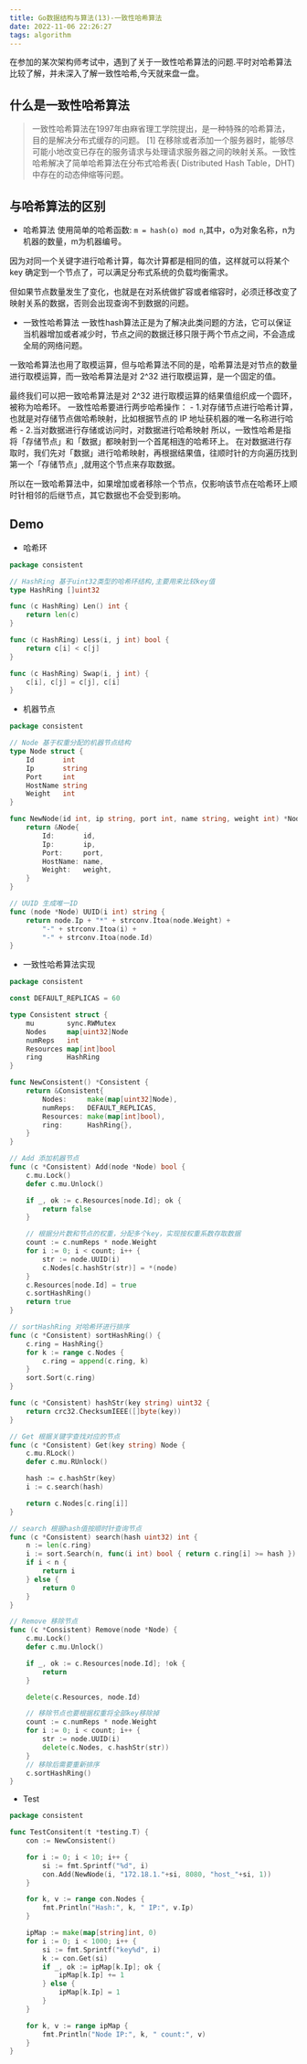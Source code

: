 ```yaml
---
title: Go数据结构与算法(13)-一致性哈希算法
date: 2022-11-06 22:26:27
tags: algorithm
---
```


在参加的某次架构师考试中，遇到了关于一致性哈希算法的问题.平时对哈希算法比较了解，并未深入了解一致性哈希,今天就来盘一盘。

## 什么是一致性哈希算法
>一致性哈希算法在1997年由麻省理工学院提出，是一种特殊的哈希算法，目的是解决分布式缓存的问题。 [1]  在移除或者添加一个服务器时，能够尽可能小地改变已存在的服务请求与处理请求服务器之间的映射关系。一致性哈希解决了简单哈希算法在分布式哈希表( Distributed Hash Table，DHT) 中存在的动态伸缩等问题。

## 与哈希算法的区别
- 哈希算法
使用简单的哈希函数: `m = hash(o) mod n`,其中，o为对象名称，n为机器的数量，m为机器编号。

因为对同一个关键字进行哈希计算，每次计算都是相同的值，这样就可以将某个 key 确定到一个节点了，可以满足分布式系统的负载均衡需求。

但如果节点数量发生了变化，也就是在对系统做扩容或者缩容时，必须迁移改变了映射关系的数据，否则会出现查询不到数据的问题。

- 一致性哈希算法
一致性hash算法正是为了解决此类问题的方法，它可以保证当机器增加或者减少时，节点之间的数据迁移只限于两个节点之间，不会造成全局的网络问题。

一致哈希算法也用了取模运算，但与哈希算法不同的是，哈希算法是对节点的数量进行取模运算，而一致哈希算法是对 2^32 进行取模运算，是一个固定的值。

最终我们可以把一致哈希算法是对 2^32 进行取模运算的结果值组织成一个圆环，被称为哈希环。
一致性哈希要进行两步哈希操作：
    - 1.对存储节点进行哈希计算，也就是对存储节点做哈希映射，比如根据节点的 IP 地址获机器的唯一名称进行哈希
    - 2.当对数据进行存储或访问时，对数据进行哈希映射
所以，一致性哈希是指将「存储节点」和「数据」都映射到一个首尾相连的哈希环上。
在对数据进行存取时，我们先对「数据」进行哈希映射，再根据结果值，往顺时针的方向遍历找到第一个「存储节点」,就用这个节点来存取数据。

所以在一致哈希算法中，如果增加或者移除一个节点，仅影响该节点在哈希环上顺时针相邻的后继节点，其它数据也不会受到影响。
<!--more-->

## Demo
- 哈希环
```go
package consistent

// HashRing 基于uint32类型的哈希环结构,主要用来比较key值
type HashRing []uint32

func (c HashRing) Len() int {
	return len(c)
}

func (c HashRing) Less(i, j int) bool {
	return c[i] < c[j]
}

func (c HashRing) Swap(i, j int) {
	c[i], c[j] = c[j], c[i]
}
```

- 机器节点
```go
package consistent

// Node 基于权重分配的机器节点结构
type Node struct {
	Id       int
	Ip       string
	Port     int
	HostName string
	Weight   int
}

func NewNode(id int, ip string, port int, name string, weight int) *Node {
	return &Node{
		Id:       id,
		Ip:       ip,
		Port:     port,
		HostName: name,
		Weight:   weight,
	}
}

// UUID 生成唯一ID
func (node *Node) UUID(i int) string {
	return node.Ip + "*" + strconv.Itoa(node.Weight) +
		"-" + strconv.Itoa(i) +
		"-" + strconv.Itoa(node.Id)
}
```

- 一致性哈希算法实现
```go
package consistent

const DEFAULT_REPLICAS = 60

type Consistent struct {
	mu        sync.RWMutex
	Nodes     map[uint32]Node
	numReps   int
	Resources map[int]bool
	ring      HashRing
}

func NewConsistent() *Consistent {
	return &Consistent{
		Nodes:     make(map[uint32]Node),
		numReps:   DEFAULT_REPLICAS,
		Resources: make(map[int]bool),
		ring:      HashRing{},
	}
}

// Add 添加机器节点
func (c *Consistent) Add(node *Node) bool {
	c.mu.Lock()
	defer c.mu.Unlock()

	if _, ok := c.Resources[node.Id]; ok {
		return false
	}

	// 根据分片数和节点的权重，分配多个key，实现按权重系数存取数据
	count := c.numReps * node.Weight
	for i := 0; i < count; i++ {
		str := node.UUID(i)
		c.Nodes[c.hashStr(str)] = *(node)
	}
	c.Resources[node.Id] = true
	c.sortHashRing()
	return true
}

// sortHashRing 对哈希环进行排序
func (c *Consistent) sortHashRing() {
	c.ring = HashRing{}
	for k := range c.Nodes {
		c.ring = append(c.ring, k)
	}
	sort.Sort(c.ring)
}

func (c *Consistent) hashStr(key string) uint32 {
	return crc32.ChecksumIEEE([]byte(key))
}

// Get 根据关键字查找对应的节点
func (c *Consistent) Get(key string) Node {
	c.mu.RLock()
	defer c.mu.RUnlock()

	hash := c.hashStr(key)
	i := c.search(hash)

	return c.Nodes[c.ring[i]]
}

// search 根据hash值按顺时针查询节点
func (c *Consistent) search(hash uint32) int {
	n := len(c.ring)
	i := sort.Search(n, func(i int) bool { return c.ring[i] >= hash })
	if i < n {
		return i
	} else {
		return 0
	}
}

// Remove 移除节点
func (c *Consistent) Remove(node *Node) {
	c.mu.Lock()
	defer c.mu.Unlock()

	if _, ok := c.Resources[node.Id]; !ok {
		return
	}

	delete(c.Resources, node.Id)

	// 移除节点也要根据权重将全部key移除掉
	count := c.numReps * node.Weight
	for i := 0; i < count; i++ {
		str := node.UUID(i)
		delete(c.Nodes, c.hashStr(str))
	}
	// 移除后需要重新排序
	c.sortHashRing()
}

```

- Test
```go
package consistent

func TestConsitent(t *testing.T) {
    con := NewConsistent()

	for i := 0; i < 10; i++ {
		si := fmt.Sprintf("%d", i)
		con.Add(NewNode(i, "172.18.1."+si, 8080, "host_"+si, 1))
	}

	for k, v := range con.Nodes {
		fmt.Println("Hash:", k, " IP:", v.Ip)
	}

	ipMap := make(map[string]int, 0)
	for i := 0; i < 1000; i++ {
		si := fmt.Sprintf("key%d", i)
		k := con.Get(si)
		if _, ok := ipMap[k.Ip]; ok {
			ipMap[k.Ip] += 1
		} else {
			ipMap[k.Ip] = 1
		}
	}

	for k, v := range ipMap {
		fmt.Println("Node IP:", k, " count:", v)
	}
}
```